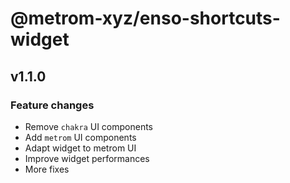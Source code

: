 # @metrom-xyz/enso-shortcuts-widget

## v1.1.0

### Feature changes

- Remove `chakra` UI components
- Add `metrom` UI components
- Adapt widget to metrom UI
- Improve widget performances
- More fixes
